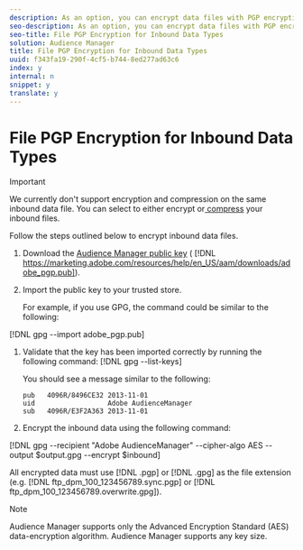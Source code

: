 ```yaml
---
description: As an option, you can encrypt data files with PGP encryption when sending them to Audience Manager.
seo-description: As an option, you can encrypt data files with PGP encryption when sending them to Audience Manager.
seo-title: File PGP Encryption for Inbound Data Types
solution: Audience Manager
title: File PGP Encryption for Inbound Data Types
uuid: f343fa19-290f-4cf5-b744-8ed277ad63c6
index: y
internal: n
snippet: y
translate: y
---
```


# File PGP Encryption for Inbound Data Types


>[!IMPORTANT]
>
>We currently don't support encryption and compression on the same inbound data file. You can select to either encrypt or[ compress](../../../../c_integration/c_onboarding_data/c_async/c_inbound_async_intro/c_compression.md#concept_7D6FA8BA759143EFBEDB16589BF6EC40) your inbound files. 



Follow the steps outlined below to encrypt inbound data files. 


1. Download the [ Audience Manager public key](https://marketing.adobe.com/resources/help/en_US/aam/downloads/adobe_pgp.pub) ( [!DNL  https://marketing.adobe.com/resources/help/en_US/aam/downloads/adobe_pgp.pub]). 

1. Import the public key to your trusted store. 

   For example, if you use GPG, the command could be similar to the following: 

[!DNL  gpg --import adobe_pgp.pub] 

1. Validate that the key has been imported correctly by running the following command: [!DNL  gpg --list-keys] 

   You should see a message similar to the following: 

   ```
   pub   4096R/8496CE32 2013-11-01
   uid                  Adobe AudienceManager
   sub   4096R/E3F2A363 2013-11-01
   
   ```

1. Encrypt the inbound data using the following command: 

[!DNL  gpg --recipient "Adobe AudienceManager" --cipher-algo AES --output $output.gpg --encrypt $inbound] 

   All encrypted data must use [!DNL  .pgp] or [!DNL  .gpg] as the file extension (e.g. [!DNL  ftp_dpm_100_123456789.sync.pgp] or [!DNL  ftp_dpm_100_123456789.overwrite.gpg]). 


   >[!NOTE]
   >
   >Audience Manager supports only the Advanced Encryption Standard (AES) data-encryption algorithm. Audience Manager supports any key size.



